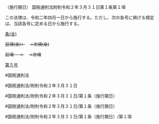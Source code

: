 （施行期日）
国税通則法附則令和２年３月３１日第１条第１項

この法律は、令和二年四月一日から施行する。ただし、次の各号に掲げる規定は、当該各号に定める日から施行する。

[条(全)](国税通則法＿＿＿＿附則令和２年３月３１日第１条_.md)

~~前項(全)←~~　~~→次項(全)~~

~~前項 　 ←~~　~~→次項~~

[第５号](国税通則法＿＿＿＿附則令和２年３月３１日第１条第１項第５号.md)  

#国税通則法

#国税通則法/附則令和２年３月３１日

#国税通則法/附則令和２年３月３１日/第１条（施行期日）

#国税通則法/附則令和２年３月３１日/第１条（施行期日）

#国税通則法/附則令和２年３月３１日/第１条（施行期日）/第１項

